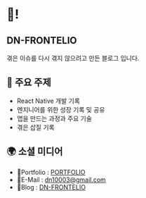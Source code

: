 # 👋!

## DN-FRONTELIO

겪은 이슈를 다시 겪지 않으려고 만든 블로그 입니다.

## 📝 주요 주제

- React Native 개발 기록
- 엔지니어를 위한 성장 기록 및 공유
- 앱을 만드는 과정과 주요 기술
- 겪은 삽질 기록

## 🌍 소셜 미디어

- 🙂Portfolio : [PORTFOLIO](https://www.dongnyeong.world/)
- 📧E-Mail : dn10003@gmail.com
- 🌟Blog : [DN-FRONTELIO](https://kdn0325.github.io/)
